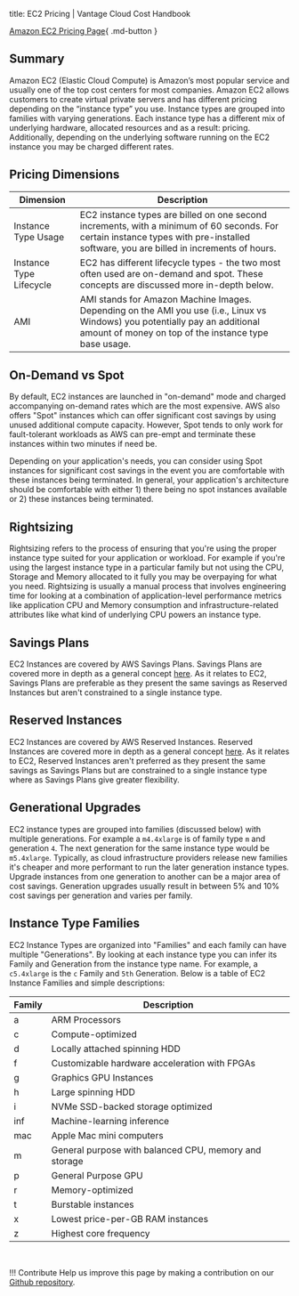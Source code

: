 title: EC2 Pricing | Vantage Cloud Cost Handbook

[Amazon EC2 Pricing Page](https://aws.amazon.com/ec2/pricing/){ .md-button }

## Summary

Amazon EC2 (Elastic Cloud Compute) is Amazon’s most popular service and usually one of the top cost centers for most companies. Amazon EC2 allows customers to create virtual private servers and has different pricing depending on the “instance type” you use. Instance types are grouped into families with varying generations. Each instance type has a different mix of underlying hardware, allocated resources and as a result: pricing. Additionally, depending on the underlying software running on the EC2 instance you may be charged different rates.

## Pricing Dimensions

|Dimension|Description|
|------|-------|
| Instance Type Usage | EC2 instance types are billed on one second increments, with a minimum of 60 seconds. For certain instance types with pre-installed software, you are billed in increments of hours. |
| Instance Type Lifecycle | EC2 has different lifecycle types - the two most often used are on-demand and spot. These concepts are discussed more in-depth below. |
| AMI | AMI stands for Amazon Machine Images. Depending on the AMI you use (i.e., Linux vs Windows) you potentially pay an additional amount of money on top of the instance type base usage. |

## On-Demand vs Spot

By default, EC2 instances are launched in "on-demand" mode and charged accompanying on-demand rates which are the most expensive. AWS also offers "Spot" instances which can offer significant cost savings by using unused additional compute capacity. However, Spot tends to only work for fault-tolerant workloads as AWS can pre-empt and terminate these instances within two minutes if need be. 

Depending on your application's needs, you can consider using Spot instances for significant cost savings in the event you are comfortable with these instances being terminated. In general, your application's architecture should be comfortable with either 1) there being no spot instances available or 2) these instances being terminated. 


## Rightsizing
Rightsizing refers to the process of ensuring that you're using the proper instance type suited for your application or workload. For example if you're using the largest instance type in a particular family but not using the CPU, Storage and Memory allocated to it fully you may be overpaying for what you need. Rightsizing is usually a manual process that involves engineering time for looking at a combination of application-level performance metrics like application CPU and Memory consumption and infrastructure-related attributes like what kind of underlying CPU powers an instance type. 

## Savings Plans
EC2 Instances are covered by AWS Savings Plans. Savings Plans are covered more in depth as a general concept [here](/aws/concepts/savings-plans/). As it relates to EC2, Savings Plans are preferable as they present the same savings as Reserved Instances but aren't constrained to a single instance type. 

## Reserved Instances
EC2 Instances are covered by AWS Reserved Instances. Reserved Instances are covered more in depth as a general concept [here](/aws/concepts/reserved-instances/). As it relates to EC2, Reserved Instances aren't preferred as they present the same savings as Savings Plans but are constrained to a single instance type where as Savings Plans give greater flexibility. 

## Generational Upgrades
EC2 instance types are grouped into families (discussed below) with multiple generations. For example a `m4.4xlarge` is of family type `m` and generation `4`. The next generation for the same instance type would be `m5.4xlarge`. Typically, as cloud infrastructure providers release new families it's cheaper and more performant to run the later generation instance types. Upgrade instances from one generation to another can be a major area of cost savings. Generation upgrades usually result in between 5% and 10% cost savings per generation and varies per family. 

## Instance Type Families
EC2 Instance Types are organized into "Families" and each family can have multiple "Generations". By looking at each instance type you can infer its Family and Generation from the instance type name. For example, a `c5.4xlarge` is the `c` Family and `5th` Generation. Below is a table of EC2 Instance Families and simple descriptions:


| Family      | Description |
| ----------- | ----------- |
| a   | ARM Processors        |
| c   | Compute-optimized        |
| d   | Locally attached spinning HDD        |
| f   | Customizable hardware acceleration with FPGAs        |
| g   | Graphics GPU Instances        |
| h   | Large spinning HDD        |
| i   | NVMe SSD-backed storage optimized        |
| inf | Machine-learning inference |
| mac | Apple Mac mini computers |
| m   | General purpose with balanced CPU, memory and storage        |
| p   | General Purpose GPU |
| r   | Memory-optimized        |
| t   | Burstable instances        |
| x   | Lowest price-per-GB RAM instances        |
| z   | Highest core frequency        |

<br/>

!!! Contribute
	Help us improve this page by making a contribution on our [Github repository](https://github.com/vantage-sh/handbook).